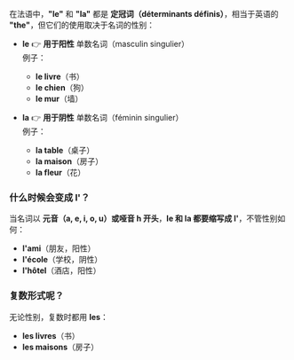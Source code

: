 在法语中，**"le"** 和 **"la"** 都是 **定冠词（déterminants définis）**，相当于英语的 **"the"**，但它们的使用取决于名词的性别：

- **le** 👉 **用于阳性** 单数名词（masculin singulier）  
    例子：
    
    - **le livre**（书）
    - **le chien**（狗）
    - **le mur**（墙）
- **la** 👉 **用于阴性** 单数名词（féminin singulier）  
    例子：
    
    - **la table**（桌子）
    - **la maison**（房子）
    - **la fleur**（花）

### 什么时候会变成 **l'**？

当名词以 **元音（a, e, i, o, u）或哑音 h 开头**，**le 和 la 都要缩写成 l'**，不管性别如何：

- **l'ami**（朋友，阳性）
- **l'école**（学校，阴性）
- **l'hôtel**（酒店，阳性）

### 复数形式呢？

无论性别，复数时都用 **les**：

- **les livres**（书）
- **les maisons**（房子）